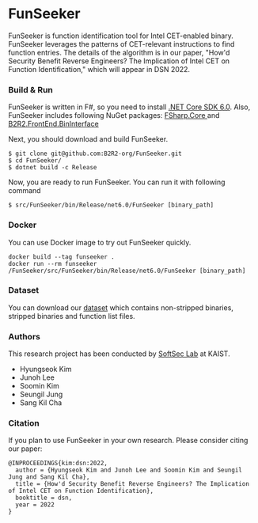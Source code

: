 # FunSeeker
FunSeeker is function identification tool for Intel CET-enabled binary.
FunSeeker leverages the patterns of CET-relevant instructions to find function
entries. The details of the algorithm is in our paper, "How'd Security Benefit
Reverse Engineers? The Implication of Intel CET on Function Identification,"
which will appear in DSN 2022.

### Build & Run

FunSeeker is written in F#, so you need to install [.NET Core SDK
6.0](https://dotnet.microsoft.com/en-us/download). Also, FunSeeker includes
following NuGet packages: [FSharp.Core
](https://www.nuget.org/packages/FSharp.Core/6.0.1) and
[B2R2.FrontEnd.BinInterface
](https://www.nuget.org/packages/B2R2.FrontEnd.BinInterface/0.6.0-alpha)

Next, you should download and build FunSeeker.
```
$ git clone git@github.com:B2R2-org/FunSeeker.git
$ cd FunSeeker/
$ dotnet build -c Release
```

Now, you are ready to run FunSeeker. You can run it with following command
```
$ src/FunSeeker/bin/Release/net6.0/FunSeeker [binary_path]
```

### Docker
You can use Docker image to try out FunSeeker quickly.
```
docker build --tag funseeker .
docker run --rm funseeker /FunSeeker/src/FunSeeker/bin/Release/net6.0/FunSeeker [binary_path]
```

### Dataset
You can download our [dataset](https://drive.google.com/file/d/1tHv-Mws-rxy_3ErjSR6VS-0-xAKd0R0C/view?usp=sharing) which contains non-stripped binaries, stripped binaries and function list files.

### Authors
This research project has been conducted by [SoftSec Lab](https://softsec.kais.ac.kr) at KAIST.
- Hyungseok Kim
- Junoh Lee
- Soomin Kim
- Seungil Jung
- Sang Kil Cha

### Citation
If you plan to use FunSeeker in your own research. Please consider citing our paper:
```
@INPROCEEDINGS{kim:dsn:2022,
  author = {Hyungseok Kim and Junoh Lee and Soomin Kim and Seungil Jung and Sang Kil Cha},
  title = {How'd Security Benefit Reverse Engineers? The Implication of Intel CET on Function Identification},
  booktitle = dsn,
  year = 2022
}
```
